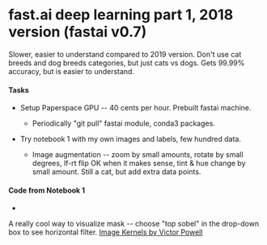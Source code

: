 # fast.ai  deep learning part 1, 2018 version (fastai v0.7)

Slower, easier to understand compared to 2019 version.
Don't use cat breeds and dog breeds categories, but just cats vs dogs.
Gets 99.99% accuracy, but is easier to understand.

#### Tasks 

  * Setup Paperspace GPU -- 40 cents per hour.  Prebuilt fastai machine.
    * Periodically "git pull" fastai module, conda3 packages.
    
  * Try notebook 1 with my own images and labels, few hundred data.
    * Image augmentation -- zoom by small amounts, rotate by small degrees, lf-rt flip OK when it makes sense, tint & hue change by small amount.  Still a cat, but add extra data points.  
    
#### Code from Notebook 1  

  * 
  A really cool way to visualize mask -- choose "top sobel" in the drop-down box to see horizontal filter.
  [Image Kernels by Victor Powell](http://setosa.io/ev/image-kernels/)

